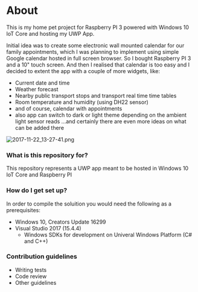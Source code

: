 # About #

This is my home pet project for Raspberry PI 3 powered with Windows 10 IoT Core and hosting my UWP App.

Initial idea was to create some electronic wall mounted calendar for our family appointments, which I was planning to implement using simple Google calendar hosted in full screen browser. So I bought Raspberry PI 3 and a 10" touch screen. And then I realised that calendar is too easy and I decided to extent the app with a couple of more widgets, like:

* Current date and time
* Weather forecast
* Nearby public transport stops and transport real time time tables
* Room temperature and humidity (using DH22 sensor)
* and of course, calendar with appointments 
* also app can switch to dark or light theme depending on the ambient light sensor reads
...and certainly there are even more ideas on what can be added there



![2017-11-22_13-27-41.png](https://bitbucket.org/repo/XXg5zeE/images/1506833286-2017-11-22_13-27-41.png)


### What is this repository for? ###

This repository represents a UWP app meant to be hosted in Windows 10 IoT Core and Raspberry PI

### How do I get set up? ###

In order to compile the soluition you would need the following as a prerequisites:
* Windows 10, Creators Update 16299 
* Visual Studio 2017 (15.4.4)
    * Windows SDKs for development on Univeral Windows Platform (C# and C++)

### Contribution guidelines ###

* Writing tests
* Code review
* Other guidelines
